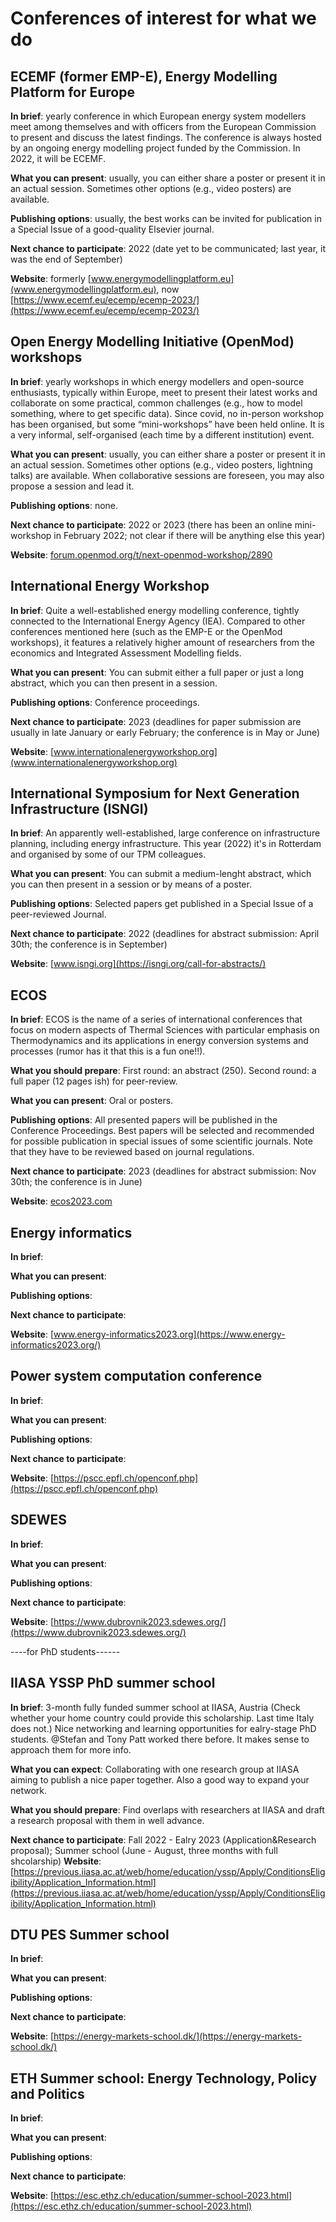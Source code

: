 # Conferences of interest for what we do

## ECEMF (former EMP-E), Energy Modelling Platform for Europe

**In brief**: yearly conference in which European energy system modellers meet among themselves and with officers from the European Commission to present and discuss the latest findings. The conference is always hosted by an ongoing energy modelling project funded by the Commission. In 2022, it will be ECEMF.

**What you can present**: usually, you can either share a poster or present it in an actual session. Sometimes other options (e.g., video posters) are available.

**Publishing options**: usually, the best works can be invited for publication in a Special Issue of a good-quality Elsevier journal.

**Next chance to participate**: 2022 (date yet to be communicated; last year, it was the end of September)

**Website**: formerly [www.energymodellingplatform.eu](www.energymodellingplatform.eu), now [https://www.ecemf.eu/ecemp/ecemp-2023/](https://www.ecemf.eu/ecemp/ecemp-2023/)


## Open Energy Modelling Initiative (OpenMod) workshops

**In brief**: yearly workshops in which energy modellers and open-source enthusiasts, typically within Europe, meet to present their latest works and collaborate on some practical, common challenges (e.g., how to model something, where to get specific data). Since covid, no in-person workshop has been organised, but some “mini-workshops” have been held online. It is a very informal, self-organised (each time by a different institution) event.

**What you can present**: usually, you can either share a poster or present it in an actual session. Sometimes other options (e.g., video posters, lightning talks) are available. When collaborative sessions are foreseen, you may also propose a session and lead it.

**Publishing options**: none. 

**Next chance to participate**: 2022 or 2023 (there has been an online mini-workshop in February 2022; not clear if there will be anything else this year)

**Website**: [forum.openmod.org/t/next-openmod-workshop/2890](https://forum.openmod.org/t/next-openmod-workshop/2890)


## International Energy Workshop

**In brief**: Quite a well-established energy modelling conference, tightly connected to the International Energy Agency (IEA). Compared to other conferences mentioned here (such as the EMP-E or the OpenMod workshops), it features a relatively higher amount of researchers from the economics and Integrated Assessment Modelling fields.

**What you can present**: You can submit either a full paper or just a long abstract, which you can then present in a session.

**Publishing options**: Conference proceedings. 

**Next chance to participate**: 2023 (deadlines for paper submission are usually in late January or early February; the conference is in May or June)

**Website**: [www.internationalenergyworkshop.org](www.internationalenergyworkshop.org)


## International Symposium for Next Generation Infrastructure (ISNGI)

**In brief**: An apparently well-established, large conference on infrastructure planning, including energy infrastructure. This year (2022) it's in Rotterdam and organised by some of our TPM colleagues.

**What you can present**: You can submit a medium-lenght abstract, which you can then present in a session or by means of a poster.

**Publishing options**: Selected papers get published in a Special Issue of a peer-reviewed Journal. 

**Next chance to participate**: 2022 (deadlines for abstract submission: April 30th; the conference is in September)

**Website**: [www.isngi.org](https://isngi.org/call-for-abstracts/)



## ECOS

**In brief**: ECOS is the name of a series of international conferences that focus on modern aspects of Thermal Sciences with particular emphasis on Thermodynamics and its applications in energy conversion systems and processes (rumor has it that this is a fun one!!).

**What you should prepare**: First round: an abstract (250). Second round: a full paper (12 pages ish) for peer-review.

**What you can present**: Oral or posters. 

**Publishing options**: All presented papers will be published in the Conference Proceedings. Best papers will be selected and recommended for possible publication in special issues of some scientific journals. Note that they have to be reviewed based on journal regulations.

**Next chance to participate**: 2023 (deadlines for abstract submission: Nov 30th; the conference is in June)

**Website**: [ecos2023.com](https://ecos2023.com/)


## Energy informatics
**In brief**:

**What you can present**:

**Publishing options**:

**Next chance to participate**:

**Website**: [www.energy-informatics2023.org](https://www.energy-informatics2023.org/)


## Power system computation conference

**In brief**:

**What you can present**:

**Publishing options**:

**Next chance to participate**:

**Website**: [https://pscc.epfl.ch/openconf.php](https://pscc.epfl.ch/openconf.php)


## SDEWES

**In brief**:

**What you can present**:

**Publishing options**:

**Next chance to participate**:

**Website**: [https://www.dubrovnik2023.sdewes.org/](https://www.dubrovnik2023.sdewes.org/)


----for PhD students------
## IIASA YSSP PhD summer school

**In brief**: 3-month fully funded summer school at IIASA, Austria (Check whether your home country could provide this scholarship. Last time Italy does not.) Nice networking and learning opportunities for ealry-stage PhD students. @Stefan and Tony Patt worked there before. It makes sense to approach them for more info.

**What you can expect**: Collaborating with one research group at IIASA aiming to publish a nice paper together. Also a good way to expand your network.

**What you should prepare**: Find overlaps with researchers at IIASA and draft a research proposal with them in well advance.

**Next chance to participate**: Fall 2022 - Ealry 2023 (Application&Research proposal); Summer school (June - August, three months with full shcolarship)
**Website**: [https://previous.iiasa.ac.at/web/home/education/yssp/Apply/ConditionsEligibility/Application_Information.html](https://previous.iiasa.ac.at/web/home/education/yssp/Apply/ConditionsEligibility/Application_Information.html)


## DTU PES Summer school

**In brief**:

**What you can present**:

**Publishing options**:

**Next chance to participate**:

**Website**: [https://energy-markets-school.dk/](https://energy-markets-school.dk/)


## ETH Summer school: Energy Technology, Policy and Politics

**In brief**:

**What you can present**:

**Publishing options**:

**Next chance to participate**:

**Website**: [https://esc.ethz.ch/education/summer-school-2023.html](https://esc.ethz.ch/education/summer-school-2023.html)
